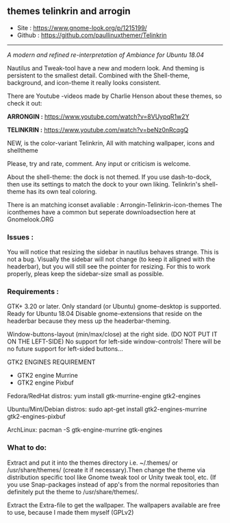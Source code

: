 ## themes telinkrin and arrogin

* Site : https://www.gnome-look.org/p/1215199/
* Github : https://github.com/paullinuxthemer/Telinkrin
---
*A modern and refined re-interpretation of Ambiance for Ubuntu 18.04*

Nautilus and Tweak-tool have a new and modern look. And theming is persistent to the smallest detail. Combined with the Shell-theme, background, and icon-theme it really looks consistent.

There are Youtube -videos made by Charlie Henson about these themes, so check it out:

**ARRONGIN :**
https://www.youtube.com/watch?v=8VUypqR1w2Y

**TELINKRIN :**
https://www.youtube.com/watch?v=beNz0nRcqgQ

NEW, is the color-variant Telinkrin, All with matching wallpaper, icons and shelltheme

Please, try and rate, comment. Any input or criticism is welcome.

About the shell-theme: the dock is not themed. If you use dash-to-dock, then use its settings to match the dock to your own liking. Telinkrin's shell-theme has its own teal coloring.

There is an matching iconset avaliable : Arrongin-Telinkrin-icon-themes
The iconthemes have a common but seperate downloadsection here at Gnomelook.ORG

### Issues :

You will notice that resizing the sidebar in nautilus behaves strange. This is not a bug. Visually the sidebar will not change (to keep it alligned with the headerbar), but you will still see the pointer for resizing. For this to work properly, pleas keep the sidebar-size small as possible.


### Requirements :

GTK+ 3.20 or later. Only standard (or Ubuntu) gnome-desktop is supported. Ready for Ubuntu 18.04
Disable gnome-extensions that reside on the headerbar because they mess up the headerbar-theming.

Window-buttons-layout (min/max/close) at the right side. (DO NOT PUT IT ON THE LEFT-SIDE)
No support for left-side window-controls! There will be no future support for left-sided buttons...

GTK2 ENGINES REQUIREMENT

- GTK2 engine Murrine
- GTK2 engine Pixbuf

Fedora/RedHat distros:
yum install gtk-murrine-engine gtk2-engines

Ubuntu/Mint/Debian distros:
sudo apt-get install gtk2-engines-murrine gtk2-engines-pixbuf

ArchLinux:
pacman -S gtk-engine-murrine gtk-engines

### What to do:

Extract and put it into the themes directory i.e. ~/.themes/ or /usr/share/themes/ (create it if necessary).Then change the theme via distribution specific tool like Gnome tweak tool or Unity tweak tool, etc. (If you use Snap-packages instead of app's from the normal repositories than definitely put the theme to /usr/share/themes/.

Extract the Extra-file to get the wallpaper. The wallpapers available are free to use, because I made them myself (GPLv2) 